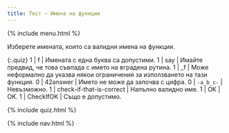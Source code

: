```yaml
---
title: Тест — Имена на функции
---
```


{% include menu.html %}

Изберете имената, които са валидни имена на функции.

{:.quiz}
1 | f | Имената с една буква са допустими.
1 | say | Имайте предвид, че това съвпада с името на вградена рутина.
1 | _f | Може неформално да указва някои ограничения за използването на тази функция.
0 | 42answer | Името не може да започва с цифра.
0 | `-a_b_c-` | Невъзможно.
1 | check-if-that-is-correct | Напълно валидно име.
1 | OK | OK.
1 | CheckIfOK | Също е допустимо.

{% include quiz.html %}

{% include nav.html %}